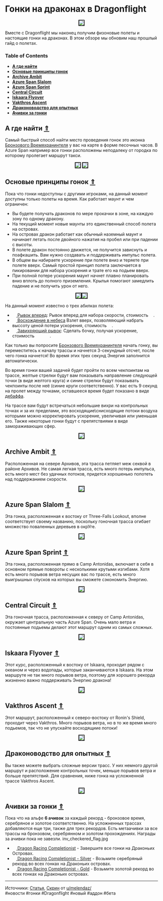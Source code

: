 # Гонки на драконах в Dragonflight

<center>
<img src=https://raw.githubusercontent.com/MagicalCow/TrinkIT-News/main/Sources/Assets/WH327817/WH327817-01.jpg float=center border=2>
</center>  

Вместе с Dragonflight мы наконец получим физоновые полеты и настоящие гонки на драконах. В этом обзоре мы обновим наш прошлый гайд о полетах.

<a name="toc"/>  

### Table of Contents
- **[А где найти](#locating-a-dragonriding-race)**
- **[Основые принципы гонок](#dragonriding-race-basics)**
- **[Archive Ambit](#archive-ambit)**
- **[Azure Span Slalom](#azure-span-slalom)**
- **[Azure Span Sprint](#azure-span-sprint)**
- **[Central Circuit](#central-circuit)**
- **[Iskaara Flyover](#iskaara-flyover)**
- **[Vakthros Ascent](#vakthros-ascent)**
- **[Драконоводство для опытных](#advanced-dragonriding-races)**
- **[Ачивки за гонки](#dragonriding-race-achievements)**

<a name="locating-a-dragonriding-race"/>  

## А где найти [⇑](#toc)
Самый быстрый способ найти место проведения гонок это иконка <a href="https://www.wowhead.com/beta/npc=191947"> Бронзового Времяхранинтеля</a> у вас на карте в форме песочных часов. В Azure Span например все гонки расположены неподалеку от городка по которому пролегает маршрут такси.
<center>
<img src=https://wow.zamimg.com/uploads/screenshots/normal/1069225.jpg float=center border=2>
<a href="https://wow.zamimg.com/uploads/screenshots/normal/1069224.jpg" target="_blank"><img src=https://wow.zamimg.com/uploads/screenshots/normal/1069224.jpg float=center border=2></a>
</center>  

<a name="#dragonriding-race-basics"/>  

## Основые принципы гонок [⇑](#toc)
Пока что гонки недоступны с другими игроками, на данный момент доступны только полеты на время.
Как работает маунт и чем ограничен:
- Вы будете получать драконов по мере прокачки в зоне, на каждую зону по одному дракону.
- На текущий момент новые маунты это единственный способ полета на островах.
- На островах дракон работает как обычный наземный маунт и начинает летать после двойного нажатия на пробел или при падении с высоты.
- В полете дракон постоянно движется, не получится зависнуть и поафкашить. Вам нужно создавать и поддерживать импульс полета.
- В общем вы набираете ускорение при полете вниз и теряете при полете вверх. Самый простой принцип полета заключается в пикировании для набора ускорения и трате его на подьем вверх.
- При полной потере ускорения маунт начнет плавно планировать вниз вплоть до полного приземления. Крылья помогают замедлить падение и не получить урон от него.
<center>
<img src=https://raw.githubusercontent.com/MagicalCow/TrinkIT-News/main/Sources/Assets/WH327680/WH327680-02.png float=center border=2><img src=https://raw.githubusercontent.com/MagicalCow/TrinkIT-News/main/Sources/Assets/WH327680/WH327680-03.png float=center border=2>
</center> 

На данный момент известно о трех абилках полета:
- <a href="https://www.wowhead.com/beta/spell=376743"><img src="https://wow.zamimg.com/images/wow/icons/large/inv_icon_wing08b.jpg" width="13" height="13"/> Рывок вперед</a>: Рывок вперед для набора скорости, стоимость <a href="https://www.wowhead.com/beta/spell=383359"><img src="https://wow.zamimg.com/images/wow/icons/large/ability_dragonriding_vigor01.jpg" width="13" height="13"/></a>.
- <a href="https://www.wowhead.com/beta/spell=372610"><img src="https://wow.zamimg.com/images/wow/icons/large/ability_dragonriding_upwardflap01.jpg" width="13" height="13"/> Восхождение в небеса</a> Взлет вверх, позволяяющий набрать выссоту ценой потери ускорения, стоимость <a href="https://www.wowhead.com/beta/spell=383359"><img src="https://wow.zamimg.com/images/wow/icons/large/ability_dragonriding_vigor01.jpg" width="13" height="13"/></a>.
- <a href="https://www.wowhead.com/beta/spell=361584"><img src="https://wow.zamimg.com/images/wow/icons/large/ability_dragonriding_barrelroll01.jpg" width="13" height="13"/> Завихряющий рывок</a>: Сделать бочку, получая ускорение, стоимость <a href="https://www.wowhead.com/beta/spell=383359"><img src="https://wow.zamimg.com/images/wow/icons/large/ability_dragonriding_vigor01.jpg" width="13" height="13"/></a> <a href="https://www.wowhead.com/beta/spell=383359"><img src="https://wow.zamimg.com/images/wow/icons/large/ability_dragonriding_vigor01.jpg" width="13" height="13"/></a> <a href="https://www.wowhead.com/beta/spell=383359"><img src="https://wow.zamimg.com/images/wow/icons/large/ability_dragonriding_vigor01.jpg" width="13" height="13"/></a>.

Как только вы попросите <a href="https://www.wowhead.com/beta/npc=191947"> Бронзового Времяхранинтеля</a> начать гонку, вы переместитесь к началу трассы и начнется 3-секундный отсчет, после чего гонка начнется! Во время этих трех секунд Энергия заполнится автоматически.  

Во время гонки вашей задачей будет пройти по всем чекпоинтам на трассе, желтые стрелки будут вам показывать направление следующей точки (в виде желтого круга) и синие стрелки будут показывать чекпоинты после неё (синие круги соответственно). У вас есть 9 секунд на пролет между точками, оставшееся время будет показано в виде <a href="https://www.wowhead.com/beta/spell=382003"><img src="https://wow.zamimg.com/images/wow/icons/large/spell_holy_borrowedtime.jpg" width="13" height="13"/> дебаффа</a>.  

На трассе вам будут встречаться небольшие вихри на контрольных точках и за их пределами, это восходящие\снисходящие потоки воздуха которыми можно корректировать ускорение, увеличивая или уменьшая его. Также некоторые гонки будут с препятствиями в виде замораживающих сфер.  
<center>
<a href="https://wow.zamimg.com/uploads/screenshots/normal/1069227.jpg" target="_blank"><img src=https://wow.zamimg.com/uploads/screenshots/normal/1069227.jpg float=center border=2></a>
</center>  

<a name="archive-ambit"/>  

## Archive Ambit [⇑](#toc)
Расположенная на севере Архивов, эта трасса петляет меж секвой в районе Архивов. Не самая легкая трасса, есть много потерь импульса, есть много мест без удачных потоков, придется хорошенько попотеть над поддержанием скорости.  
<center>
<a href="https://www.wowhead.com/video-stream/231484-archive-ambit" target="_blank"><img src=https://raw.githubusercontent.com/MagicalCow/TrinkIT-News/main/Sources/Assets/WH327817/WH327817-archive-ambit.jpg float=center border=2></a>
</center>  

<a name="azure-span-slalom"/>  

## Azure Span Slalom [⇑](#toc)
Эта гонка, расположенная к востоку от Three-Falls Lookout, вполне соответствует своему названию, поскольку гоночная трасса огибает множество поваленных деревьев в окрУге.  
<center>
<a href="https://www.wowhead.com/video-stream/231485-azure-span-slalom" target="_blank"><img src=https://raw.githubusercontent.com/MagicalCow/TrinkIT-News/main/Sources/Assets/WH327817/WH327817-azure-span-slalom.jpg float=center border=2></a>
</center>  

<a name="azure-span-sprint"/>  

## Azure Span Sprint [⇑](#toc)
Эта гонка, расположенная прямо в Camp Antonidas, включает в себя в основном прямые повороты с несколькими крутыми изгибами. Хотя есть много порывов ветра несущих вас по трассе, есть много выигрышных спусков на которых вы сможете сэкономить Энергию.  
<center>
<a href="https://www.wowhead.com/video-stream/231486-azure-span-sprint" target="_blank"><img src=https://raw.githubusercontent.com/MagicalCow/TrinkIT-News/main/Sources/Assets/WH327817/WH327817-azure-span-sprint.jpg float=center border=2></a>
</center>  

<a name="central-circuit"/>  

## Central Circuit [⇑](#toc)
Эта гоночная трасса, расположенная к северу от Camp Antonidas, окружает центральную часть Azure Span. Очень мало ветра и постоянные подьемы делают этот маршрут одним из самых сложных.  
<center>
<a href="https://www.wowhead.com/video-stream/231487-central-circuit" target="_blank"><img src=https://raw.githubusercontent.com/MagicalCow/TrinkIT-News/main/Sources/Assets/WH327817/WH327817-central-circuit.jpg float=center border=2></a>
</center>  

<a name="iskaara-flyover"/>  

## Iskaara Flyover [⇑](#toc)
Этот курс, расположенный к востоку от Iskaara, проходит рядом с океаном и через водопады, которые заканчиваются в Iskaara. На этом маршруте не так много порывов ветра, поэтому для хорошего рекорда жизненно важно поддерживать Энергию дракона!
<center>
<a href="https://www.wowhead.com/video-stream/231488-iskaara-flyover" target="_blank"><img src=https://raw.githubusercontent.com/MagicalCow/TrinkIT-News/main/Sources/Assets/WH327817/WH327817-iskaara-flyover.jpg float=center border=2></a>
</center>  
 
<a name="vakthros-ascent"/>  

## Vakthros Ascent [⇑](#toc)
Этот маршрут, расположенный к северо-востоку от Ronin's Shield, проходит через Vakthros. Много порывов ветра, но в то же время много подьемов, так что не упускайте восходящиие потоки!
<center>
<a href="https://www.wowhead.com/video-stream/231489-vakthros-ascent-basic" target="_blank"><img src=https://raw.githubusercontent.com/MagicalCow/TrinkIT-News/main/Sources/Assets/WH327817/WH327817-vakthros-ascent-basic.jpg float=center border=2></a>
</center>  


<a name="advanced-dragonriding-races"/>  

## Драконоводство для опытных [⇑](#toc)
Вы также можете выбрать сложные версии трасс. У них немного другой маршрут и расположение контрольных точек, меньше порывов ветра и больше препятствий. Для сравнения, ниже гонка на усложненной трассе Vakthros Ascent.  
<center>
<a href="https://www.wowhead.com/video-stream/231490-vakthros-ascent-advanced" target="_blank"><img src=https://raw.githubusercontent.com/MagicalCow/TrinkIT-News/main/Sources/Assets/WH327817/WH327817-vakthros-ascent-advanced.jpg float=center border=2></a>
</center>  

<a name="dragonriding-race-achievements"/>  

## Ачивки за гонки [⇑](#toc)
Пока что на альфе **6 ачивок** за каждый рекорд - бронзовое время, серебряное и золотое соответственно. На усложненных трассах добавляются еще три, также для трех рекордов. Есть метаачивки за все трассы на бронзовом, серебрянном и золотом прохождениях. Награды за ачивки пока не завезли.  inv_checkered_flag.jpg
- <a href="https://www.wowhead.com/beta/achievement=15939"><img src="https://wow.zamimg.com/images/wow/icons/large/inv_checkered_flag.jpg" width="13" height="13"/> Dragon Racing Completionist</a> \- Завершите все гонки на Драконьих Островах.
- <a href="https://www.wowhead.com/beta/achievement=15940"><img src="https://wow.zamimg.com/images/wow/icons/large/inv_checkered_flag.jpg" width="13" height="13"/> Dragon Racing Completionist - Silver</a> \- Возьмите серебряный рекорд во всех гонках на Драконьих островах.
- <a href="https://www.wowhead.com/beta/achievement=15941"><img src="https://wow.zamimg.com/images/wow/icons/large/inv_checkered_flag.jpg" width="13" height="13"/> Dragon Racing Completionist - Gold</a> \- Возьмите золотой рекорд во всех гонках на Драконьих островах.

---
Источники: [Статья](https://www.wowhead.com/news/327817), [Скрин](https://www.reddit.com/r/wow/comments/262y1h/what_ill_miss_the_most_from_precata_shimmering/) от [u/melendaz/](https://www.reddit.com/user/melendaz/)  
#новости #гонки #Dragonflight #новый #аддон #бета
